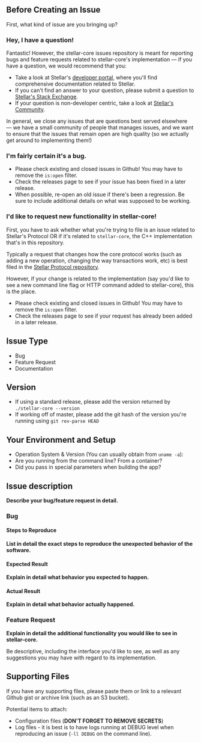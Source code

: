 ## Before Creating an Issue

First, what kind of issue are you bringing up?

### Hey, I have a question!

Fantastic! However, the stellar-core issues repository is meant for reporting bugs and feature
requests related to stellar-core's implementation — if you have a question, we would recommend that
you:

* Take a look at Stellar's [developer portal](https://www.stellar.org/developers/), where you'll
  find comprehensive documentation related to Stellar.
* If you can't find an answer to your question, please submit a question to [Stellar's Stack
  Exchange](https://stellar.stackexchange.com/).
* If your question is non-developer centric, take a look at [Stellar's
  Community](https://www.stellar.org/community).

In general, we close any issues that are questions best served elsewhere — we have a small
community of people that manages issues, and we want to ensure that the issues that remain open are
high quality (so we actually get around to implementing them!)

### I'm fairly certain it's a bug.

* Please check existing and closed issues in Github! You may have to remove the `is:open` filter.
* Check the releases page to see if your issue has been fixed in a later release.
* When possible, re-open an old issue if there's been a regression. Be sure to include additional
  details on what was supposed to be working.

### I'd like to request new functionality in stellar-core!

First, you have to ask whether what you're trying to file is an issue related to Stellar's Protocol
OR if it's related to `stellar-core`, the C++ implementation that's in this repository.

Typically a request that changes how the core protocol works (such as adding a new operation,
changing the way transactions work, etc) is best filed in the [Stellar Protocol
repository](https://github.com/stellar/stellar-protocol/issues).

However, if your change is related to the implementation (say you'd like to see a new command line
flag or HTTP command added to stellar-core), this is the place.

* Please check existing and closed issues in Github! You may have to remove the `is:open` filter.
* Check the releases page to see if your request has already been added in a later release.

## Issue Type
* Bug
* Feature Request
* Documentation

## Version
* If using a standard release, please add the version returned by `./stellar-core --version`
* If working off of master, please add the git hash of the version you're running using `git
  rev-parse HEAD`

## Your Environment and Setup
* Operation System & Version (You can usually obtain from `uname -a`):
* Are you running from the command line? From a container?
* Did you pass in special parameters when building the app?

## Issue description
**Describe your bug/feature request in detail.**

### Bug

#### Steps to Reproduce
**List in detail the exact steps to reproduce the unexpected behavior of the software.**

#### Expected Result
**Explain in detail what behavior you expected to happen.**

#### Actual Result
**Explain in detail what behavior actually happened.**

### Feature Request

**Explain in detail the additional functionality you would like to see in stellar-core.**

Be descriptive, including the interface you'd like to see, as well as any suggestions you may have
with regard to its implementation.

## Supporting Files

If you have any supporting files, please paste them or link to a relevant Github gist or archive
link (such as an S3 bucket).

Potential items to attach:
* Configuration files (**DON'T FORGET TO REMOVE SECRETS**)
* Log files - it is best is to have logs running at DEBUG level when reproducing an issue (`-ll
  DEBUG` on the command line).
